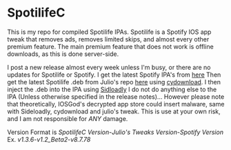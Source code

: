 # SpotilifeC
This is my repo for compiled Spotilife IPAs. Spotilife is a Spotify IOS app tweak that removes ads, removes limited skips, and almost every other premium feature. The main premium feature that does not work is offline downloads, as this is done server-side.

I post a new release almost every week unless I'm busy, or there are no updates for Spotilife or Spotify. I get the latest Spotify IPA's from [here](https://armconverter.com/decryptedappstore/us/spotify) Then get the latest Spotilife .deb from Julio's repo [here](julio.hackyouriphone.org) using [cydownload](https://github.com/borishonman/cydownload). I then inject the .deb into the IPA using [Sidloadly](https://sideloadly.io) I do not do anything else to the IPA (Unless otherwise specified in the release notes)... However please note that theoretically, IOSGod's decrypted app store could insert malware, same with Sideloadly, cydownload and julio's tweak. This is use at your own risk, and I am not responsible for *ANY* damage.

Version Format is *SpotilifeC Version*-*Julio's Tweaks Version*-*Spotify Version*<br/>
Ex. *v1.3.6*-*v1.2_Beta2*-*v8.7.78*
